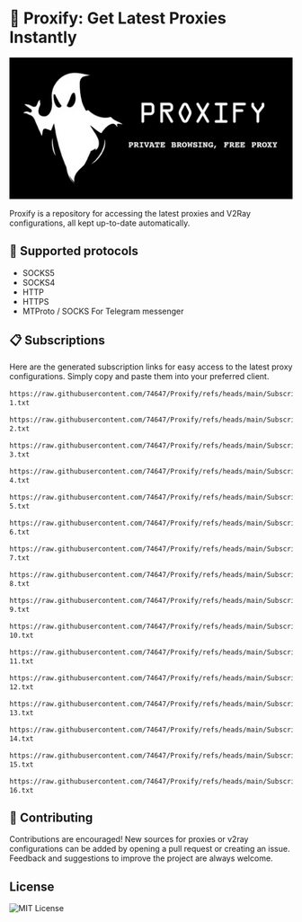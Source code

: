 # 🚀 Proxify: Get Latest Proxies Instantly

![repo banner](proxify.png)

Proxify is a repository for accessing the latest proxies and V2Ray configurations, all kept up-to-date automatically.

## 🚧 Supported protocols

- SOCKS5
- SOCKS4
- HTTP
- HTTPS
- MTProto / SOCKS For Telegram messenger

## 📋 Subscriptions 

Here are the generated subscription links for easy access to the latest proxy configurations. Simply copy and paste them into your preferred client.

```
https://raw.githubusercontent.com/74647/Proxify/refs/heads/main/Subscription-1.txt
```

```
https://raw.githubusercontent.com/74647/Proxify/refs/heads/main/Subscription-2.txt
```

```
https://raw.githubusercontent.com/74647/Proxify/refs/heads/main/Subscription-3.txt
```

```
https://raw.githubusercontent.com/74647/Proxify/refs/heads/main/Subscription-4.txt
```

```
https://raw.githubusercontent.com/74647/Proxify/refs/heads/main/Subscription-5.txt
```

```
https://raw.githubusercontent.com/74647/Proxify/refs/heads/main/Subscription-6.txt
```

```
https://raw.githubusercontent.com/74647/Proxify/refs/heads/main/Subscription-7.txt
```

```
https://raw.githubusercontent.com/74647/Proxify/refs/heads/main/Subscription-8.txt
```

```
https://raw.githubusercontent.com/74647/Proxify/refs/heads/main/Subscription-9.txt
```

```
https://raw.githubusercontent.com/74647/Proxify/refs/heads/main/Subscription-10.txt
```


```
https://raw.githubusercontent.com/74647/Proxify/refs/heads/main/Subscription-11.txt
```

```
https://raw.githubusercontent.com/74647/Proxify/refs/heads/main/Subscription-12.txt
```

```
https://raw.githubusercontent.com/74647/Proxify/refs/heads/main/Subscription-13.txt
```

```
https://raw.githubusercontent.com/74647/Proxify/refs/heads/main/Subscription-14.txt
```

```
https://raw.githubusercontent.com/74647/Proxify/refs/heads/main/Subscription-15.txt
```

```
https://raw.githubusercontent.com/74647/Proxify/refs/heads/main/Subscription-16.txt
```

## 👥 Contributing

Contributions are encouraged! New sources for proxies or v2ray configurations can be added by opening a pull request or creating an issue. Feedback and suggestions to improve the project are always welcome.

## License

![MIT License](https://img.shields.io/badge/License-MIT-green.svg)

